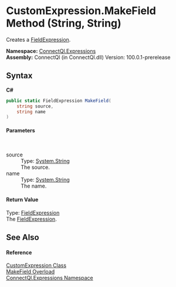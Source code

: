 # CustomExpression.MakeField Method (String, String)
 

Creates a <a href="T_ConnectQl_Expressions_FieldExpression">FieldExpression</a>.

**Namespace:**&nbsp;<a href="N_ConnectQl_Expressions">ConnectQl.Expressions</a><br />**Assembly:**&nbsp;ConnectQl (in ConnectQl.dll) Version: 100.0.1-prerelease

## Syntax

**C#**<br />
``` C#
public static FieldExpression MakeField(
	string source,
	string name
)
```


#### Parameters
&nbsp;<dl><dt>source</dt><dd>Type: <a href="http://msdn2.microsoft.com/en-us/library/s1wwdcbf" target="_blank">System.String</a><br />The source.</dd><dt>name</dt><dd>Type: <a href="http://msdn2.microsoft.com/en-us/library/s1wwdcbf" target="_blank">System.String</a><br />The name.</dd></dl>

#### Return Value
Type: <a href="T_ConnectQl_Expressions_FieldExpression">FieldExpression</a><br />The <a href="T_ConnectQl_Expressions_FieldExpression">FieldExpression</a>.

## See Also


#### Reference
<a href="T_ConnectQl_Expressions_CustomExpression">CustomExpression Class</a><br /><a href="Overload_ConnectQl_Expressions_CustomExpression_MakeField">MakeField Overload</a><br /><a href="N_ConnectQl_Expressions">ConnectQl.Expressions Namespace</a><br />